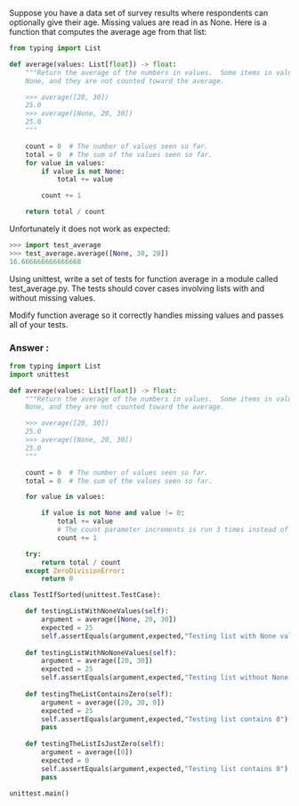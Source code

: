 Suppose you have a data set of survey results where respondents can optionally give their age. Missing values are read in as None. Here is a function that computes the average age from that list:
```python
from typing import List

def average(values: List[float]) -> float:
    """Return the average of the numbers in values.  Some items in values are
    None, and they are not counted toward the average.

    >>> average([20, 30])
    25.0
    >>> average([None, 20, 30])
    25.0
    """

    count = 0  # The number of values seen so far.
    total = 0  # The sum of the values seen so far.
    for value in values:
        if value is not None:
            total += value

        count += 1

    return total / count
```
Unfortunately it does not work as expected:

```python
>>> import test_average
>>> test_average.average([None, 30, 20])
16.666666666666668
```
Using unittest, write a set of tests for function average in a module called test_average.py. The tests should cover cases involving lists with and without missing values.

Modify function average so it correctly handles missing values and passes all of your tests.

### Answer :
```python
from typing import List
import unittest

def average(values: List[float]) -> float:
    """Return the average of the numbers in values.  Some items in values are
    None, and they are not counted toward the average.

    >>> average([20, 30])
    25.0
    >>> average([None, 20, 30])
    25.0
    """

    count = 0  # The number of values seen so far.
    total = 0  # The sum of the values seen so far.

    for value in values:

        if value is not None and value != 0:
            total += value
            # The count parameter increments is run 3 times instead of two, this is the correct version, it was wrong ident !
            count += 1

    try:
        return total / count
    except ZeroDivisionError:
        return 0

class TestIfSorted(unittest.TestCase):

    def testingListWithNoneValues(self):
        argument = average([None, 20, 30])
        expected = 25
        self.assertEquals(argument,expected,"Testing list with None values")
    
    def testingListWithNoNoneValues(self):
        argument = average([20, 30])
        expected = 25
        self.assertEquals(argument,expected,"Testing list without None values")
    
    def testingTheListContainsZero(self):
        argument = average([20, 30, 0])
        expected = 25
        self.assertEquals(argument,expected,"Testing list contains 0")
        pass
    
    def testingTheListIsJustZero(self):
        argument = average([0])
        expected = 0
        self.assertEquals(argument,expected,"Testing list contains 0")
        pass

unittest.main()
```